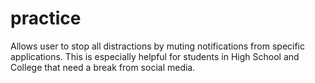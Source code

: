 # practice

Allows user to stop all distractions by muting notifications from specific applications. This is especially helpful for students in High School and College that need a break from social media.
